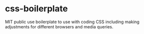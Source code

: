 # css-boilerplate
MIT public use boilerplate to use with coding CSS including making adjustments for different browsers and media queries.
